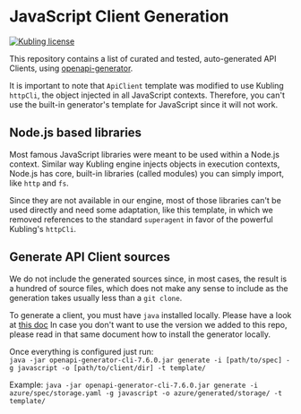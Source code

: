 # JavaScript Client Generation

[![Kubling license](https://img.shields.io/badge/license-Apache%202.0-blue.svg?style=flat-square)](LICENSE)

This repository contains a list of curated and tested, auto-generated API Clients, using [openapi-generator](https://github.com/OpenAPITools/openapi-generator).

It is important to note that `ApiClient` template was modified to use Kubling `httpCli`, the object injected in all JavaScript contexts.
Therefore, you can't use the built-in generator's template for JavaScript since it will not work.

## Node.js based libraries
Most famous JavaScript libraries were meant to be used within a Node.js context. Similar way Kubling engine injects objects in execution
contexts, Node.js has core, built-in libraries (called modules) you can simply import, like `http` and `fs`.

Since they are not available in our engine, most of those libraries can't be used directly and need some adaptation, like this
template, in which we removed references to the standard `superagent` in favor of the powerful Kubling's `httpCli`.

## Generate API Client sources
We do not include the generated sources since, in most cases, the result is a hundred of source files, which does not
make any sense to include as the generation takes usually less than a `git clone`.

To generate a client, you must have `java` installed locally. Please have a look at [this doc](https://openapi-generator.tech/docs/installation#jar)
In case you don't want to use the version we added to this repo, please read in that same document how to install the generator locally.

Once everything is configured just run:<br>
`java -jar openapi-generator-cli-7.6.0.jar generate -i [path/to/spec] -g javascript -o [path/to/client/dir] -t template/`

Example:
`java -jar openapi-generator-cli-7.6.0.jar generate -i azure/spec/storage.yaml -g javascript -o azure/generated/storage/ -t template/`